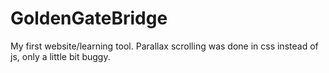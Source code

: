 # GoldenGateBridge
My first website/learning tool. Parallax scrolling was done in css instead of js, only a little bit buggy. 
